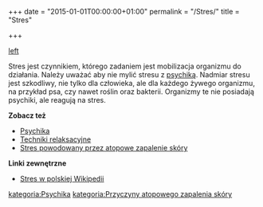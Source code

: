 +++
date = "2015-01-01T00:00:00+01:00"
permalink = "/Stres/"
title = "Stres"

+++

[left](/Grafika:Stres.png "wikilink")

Stres jest czynnikiem, którego zadaniem jest mobilizacja organizmu do działania. Należy uważać aby nie mylić stresu z [psychiką](/atopedia/psychika "wikilink"). Nadmiar stresu jest szkodliwy, nie tylko dla człowieka, ale dla każdego żywego organizmu, na przykład psa, czy nawet roślin oraz bakterii. Organizmy te nie posiadają psychiki, ale reagują na stres.

**Zobacz też**

-   [Psychika](/atopedia/Psychika "wikilink")
-   [Techniki relaksacyjne](/atopedia/Techniki_relaksacyjne "wikilink")
-   [Stres powodowany przez atopowe zapalenie skóry](/atopedia/Stres_powodowany_przez_atopowe_zapalenie_skóry "wikilink")

**Linki zewnętrzne**

-   [Stres w polskiej Wikipedii](/atopedia/wikipedia:Stres "wikilink")

[kategoria:Psychika](/atopedia/kategoria:Psychika "wikilink") [kategoria:Przyczyny atopowego zapalenia skóry](/atopedia/kategoria:Przyczyny_atopowego_zapalenia_skóry "wikilink")